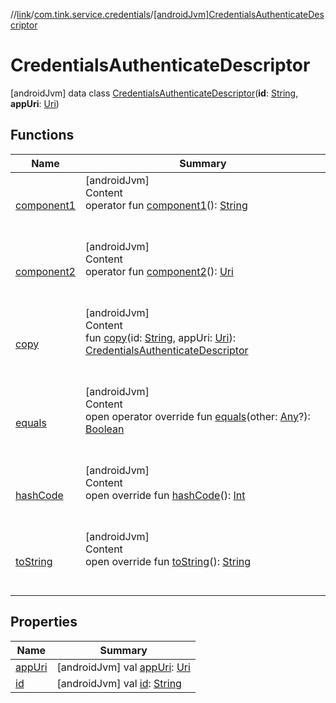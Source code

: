 //[link](../../index.md)/[com.tink.service.credentials](../index.md)/[[androidJvm]CredentialsAuthenticateDescriptor](index.md)



# CredentialsAuthenticateDescriptor  
 [androidJvm] data class [CredentialsAuthenticateDescriptor](index.md)(**id**: [String](https://kotlinlang.org/api/latest/jvm/stdlib/kotlin/-string/index.html), **appUri**: [Uri](https://developer.android.com/reference/kotlin/android/net/Uri.html))   


## Functions  
  
|  Name|  Summary| 
|---|---|
| <a name="com.tink.service.credentials/CredentialsAuthenticateDescriptor/component1/#/PointingToDeclaration/"></a>[component1](component1.md)| <a name="com.tink.service.credentials/CredentialsAuthenticateDescriptor/component1/#/PointingToDeclaration/"></a>[androidJvm]  <br>Content  <br>operator fun [component1](component1.md)(): [String](https://kotlinlang.org/api/latest/jvm/stdlib/kotlin/-string/index.html)  <br><br><br>
| <a name="com.tink.service.credentials/CredentialsAuthenticateDescriptor/component2/#/PointingToDeclaration/"></a>[component2](component2.md)| <a name="com.tink.service.credentials/CredentialsAuthenticateDescriptor/component2/#/PointingToDeclaration/"></a>[androidJvm]  <br>Content  <br>operator fun [component2](component2.md)(): [Uri](https://developer.android.com/reference/kotlin/android/net/Uri.html)  <br><br><br>
| <a name="com.tink.service.credentials/CredentialsAuthenticateDescriptor/copy/#kotlin.String#android.net.Uri/PointingToDeclaration/"></a>[copy](copy.md)| <a name="com.tink.service.credentials/CredentialsAuthenticateDescriptor/copy/#kotlin.String#android.net.Uri/PointingToDeclaration/"></a>[androidJvm]  <br>Content  <br>fun [copy](copy.md)(id: [String](https://kotlinlang.org/api/latest/jvm/stdlib/kotlin/-string/index.html), appUri: [Uri](https://developer.android.com/reference/kotlin/android/net/Uri.html)): [CredentialsAuthenticateDescriptor](index.md)  <br><br><br>
| <a name="kotlin/Any/equals/#kotlin.Any?/PointingToDeclaration/"></a>[equals](../../com.tink.service.user/[android-jvm]-user-profile-service-impl/index.md#%5Bkotlin%2FAny%2Fequals%2F%23kotlin.Any%3F%2FPointingToDeclaration%2F%5D%2FFunctions%2F1854938400)| <a name="kotlin/Any/equals/#kotlin.Any?/PointingToDeclaration/"></a>[androidJvm]  <br>Content  <br>open operator override fun [equals](../../com.tink.service.user/[android-jvm]-user-profile-service-impl/index.md#%5Bkotlin%2FAny%2Fequals%2F%23kotlin.Any%3F%2FPointingToDeclaration%2F%5D%2FFunctions%2F1854938400)(other: [Any](https://kotlinlang.org/api/latest/jvm/stdlib/kotlin/-any/index.html)?): [Boolean](https://kotlinlang.org/api/latest/jvm/stdlib/kotlin/-boolean/index.html)  <br><br><br>
| <a name="kotlin/Any/hashCode/#/PointingToDeclaration/"></a>[hashCode](../../com.tink.service.user/[android-jvm]-user-profile-service-impl/index.md#%5Bkotlin%2FAny%2FhashCode%2F%23%2FPointingToDeclaration%2F%5D%2FFunctions%2F1854938400)| <a name="kotlin/Any/hashCode/#/PointingToDeclaration/"></a>[androidJvm]  <br>Content  <br>open override fun [hashCode](../../com.tink.service.user/[android-jvm]-user-profile-service-impl/index.md#%5Bkotlin%2FAny%2FhashCode%2F%23%2FPointingToDeclaration%2F%5D%2FFunctions%2F1854938400)(): [Int](https://kotlinlang.org/api/latest/jvm/stdlib/kotlin/-int/index.html)  <br><br><br>
| <a name="kotlin/Any/toString/#/PointingToDeclaration/"></a>[toString](../../com.tink.service.user/[android-jvm]-user-profile-service-impl/index.md#%5Bkotlin%2FAny%2FtoString%2F%23%2FPointingToDeclaration%2F%5D%2FFunctions%2F1854938400)| <a name="kotlin/Any/toString/#/PointingToDeclaration/"></a>[androidJvm]  <br>Content  <br>open override fun [toString](../../com.tink.service.user/[android-jvm]-user-profile-service-impl/index.md#%5Bkotlin%2FAny%2FtoString%2F%23%2FPointingToDeclaration%2F%5D%2FFunctions%2F1854938400)(): [String](https://kotlinlang.org/api/latest/jvm/stdlib/kotlin/-string/index.html)  <br><br><br>


## Properties  
  
|  Name|  Summary| 
|---|---|
| <a name="com.tink.service.credentials/CredentialsAuthenticateDescriptor/appUri/#/PointingToDeclaration/"></a>[appUri](app-uri.md)| <a name="com.tink.service.credentials/CredentialsAuthenticateDescriptor/appUri/#/PointingToDeclaration/"></a> [androidJvm] val [appUri](app-uri.md): [Uri](https://developer.android.com/reference/kotlin/android/net/Uri.html)   <br>
| <a name="com.tink.service.credentials/CredentialsAuthenticateDescriptor/id/#/PointingToDeclaration/"></a>[id](id.md)| <a name="com.tink.service.credentials/CredentialsAuthenticateDescriptor/id/#/PointingToDeclaration/"></a> [androidJvm] val [id](id.md): [String](https://kotlinlang.org/api/latest/jvm/stdlib/kotlin/-string/index.html)   <br>

